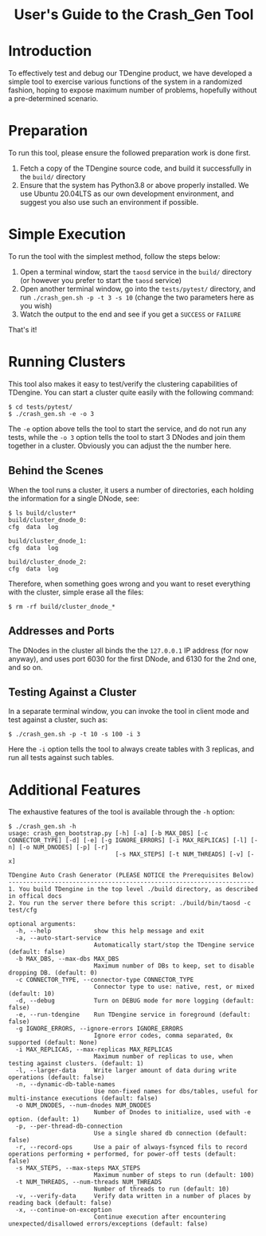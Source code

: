<center><h1>User's Guide to the Crash_Gen Tool</h1></center>

# Introduction

To effectively test and debug our TDengine product, we have developed a simple tool to 
exercise various functions of the system in a randomized fashion, hoping to expose 
maximum number of problems, hopefully without a pre-determined scenario.

# Preparation

To run this tool, please ensure the followed preparation work is done first.

1. Fetch a copy of the TDengine source code, and build it successfully in the `build/` 
    directory
1. Ensure that the system has Python3.8 or above properly installed. We use 
    Ubuntu 20.04LTS as our own development environment, and suggest you also use such
    an environment if possible.

# Simple Execution

To run the tool with the simplest method, follow the steps below:

1. Open a terminal window, start the `taosd` service in the `build/` directory 
    (or however you prefer to start the `taosd` service)
1. Open another terminal window, go into the `tests/pytest/` directory, and
    run `./crash_gen.sh -p -t 3 -s 10` (change the two parameters here as you wish)
1. Watch the output to the end and see if you get a `SUCCESS` or `FAILURE`

That's it!

# Running Clusters

This tool also makes it easy to test/verify the clustering capabilities of TDengine. You
can start a cluster quite easily with the following command:

```
$ cd tests/pytest/
$ ./crash_gen.sh -e -o 3
```

The `-e` option above tells the tool to start the service, and do not run any tests, while 
the `-o 3` option tells the tool to start 3 DNodes and join them together in a cluster. 
Obviously you can adjust the the number here.

## Behind the Scenes

When the tool runs a cluster, it users a number of directories, each holding the information
for a single DNode, see:

```
$ ls build/cluster*
build/cluster_dnode_0:
cfg  data  log

build/cluster_dnode_1:
cfg  data  log

build/cluster_dnode_2:
cfg  data  log
```

Therefore, when something goes wrong and you want to reset everything with the cluster, simple
erase all the files:

```
$ rm -rf build/cluster_dnode_*
```

## Addresses and Ports

The DNodes in the cluster all binds the the `127.0.0.1` IP address (for now anyway), and
uses port 6030 for the first DNode, and 6130 for the 2nd one, and so on.

## Testing Against a Cluster

In a separate terminal window, you can invoke the tool in client mode and test against
a cluster, such as:

```
$ ./crash_gen.sh -p -t 10 -s 100 -i 3
```

Here the `-i` option tells the tool to always create tables with 3 replicas, and run 
all tests against such tables.

# Additional Features

The exhaustive features of the tool is available through the `-h` option:

```
$ ./crash_gen.sh -h
usage: crash_gen_bootstrap.py [-h] [-a] [-b MAX_DBS] [-c CONNECTOR_TYPE] [-d] [-e] [-g IGNORE_ERRORS] [-i MAX_REPLICAS] [-l] [-n] [-o NUM_DNODES] [-p] [-r]
                              [-s MAX_STEPS] [-t NUM_THREADS] [-v] [-x]

TDengine Auto Crash Generator (PLEASE NOTICE the Prerequisites Below)
---------------------------------------------------------------------
1. You build TDengine in the top level ./build directory, as described in offical docs
2. You run the server there before this script: ./build/bin/taosd -c test/cfg

optional arguments:
  -h, --help            show this help message and exit
  -a, --auto-start-service
                        Automatically start/stop the TDengine service (default: false)
  -b MAX_DBS, --max-dbs MAX_DBS
                        Maximum number of DBs to keep, set to disable dropping DB. (default: 0)
  -c CONNECTOR_TYPE, --connector-type CONNECTOR_TYPE
                        Connector type to use: native, rest, or mixed (default: 10)
  -d, --debug           Turn on DEBUG mode for more logging (default: false)
  -e, --run-tdengine    Run TDengine service in foreground (default: false)
  -g IGNORE_ERRORS, --ignore-errors IGNORE_ERRORS
                        Ignore error codes, comma separated, 0x supported (default: None)
  -i MAX_REPLICAS, --max-replicas MAX_REPLICAS
                        Maximum number of replicas to use, when testing against clusters. (default: 1)
  -l, --larger-data     Write larger amount of data during write operations (default: false)
  -n, --dynamic-db-table-names
                        Use non-fixed names for dbs/tables, useful for multi-instance executions (default: false)
  -o NUM_DNODES, --num-dnodes NUM_DNODES
                        Number of Dnodes to initialize, used with -e option. (default: 1)
  -p, --per-thread-db-connection
                        Use a single shared db connection (default: false)
  -r, --record-ops      Use a pair of always-fsynced fils to record operations performing + performed, for power-off tests (default: false)
  -s MAX_STEPS, --max-steps MAX_STEPS
                        Maximum number of steps to run (default: 100)
  -t NUM_THREADS, --num-threads NUM_THREADS
                        Number of threads to run (default: 10)
  -v, --verify-data     Verify data written in a number of places by reading back (default: false)
  -x, --continue-on-exception
                        Continue execution after encountering unexpected/disallowed errors/exceptions (default: false)
```

